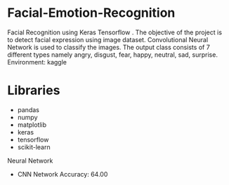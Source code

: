 # Facial-Emotion-Recognition
Facial Recognition using Keras Tensorflow .
The objective of the project is to detect facial expression using image dataset. Convolutional Neural Network is used to classify the images. The output class consists of 7 different types namely angry, disgust, fear, happy, neutral, sad, surprise.
Environment: kaggle

# Libraries
  * pandas
  * numpy
  * matplotlib
  * keras
  * tensorflow
  * scikit-learn

Neural Network
  * CNN Network
Accuracy: 64.00
